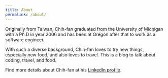 ```yaml
---
title: About
permalink: /about/
---
```


Originally from Taiwan, Chih-fan graduated from the University of Michigan with a Ph.D in year 2006 and has been at Oregon after that to work as a software engineer.

With such a diverse background, Chih-fan loves to try new things, especially new food, and also loves to travel. This is a blog to talk about coding, travel, and food.

Find more details about Chih-fan at his [LinkedIn profile](https://www.linkedin.com/in/cf-hsin/).
